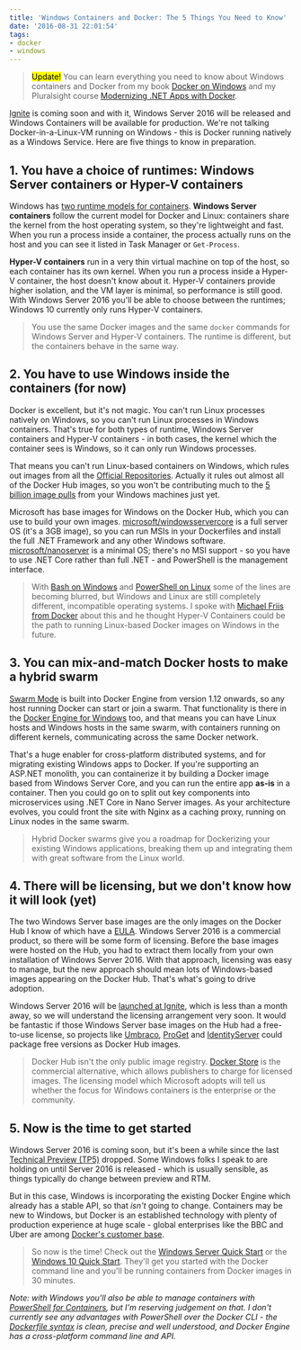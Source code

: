 ```yaml
---
title: 'Windows Containers and Docker: The 5 Things You Need to Know'
date: '2016-08-31 22:01:54'
tags:
- docker
- windows
---
```


> <mark>Update!</mark> You can learn everything you need to know about Windows containers and Docker from my book [Docker on Windows](https://amzn.to/2yxcQxN) and my Pluralsight course [Modernizing .NET Apps with Docker](/l/ps-home).

[Ignite](https://ignite.microsoft.com/) is coming soon and with it, Windows Server 2016 will be released and Windows Containers will be available for production. We're not talking Docker-in-a-Linux-VM running on Windows - this is Docker running natively as a Windows Service. Here are five things to know in preparation.

## 1. You have a choice of runtimes: Windows Server containers or Hyper-V containers

Windows has [two runtime models for containers](https://msdn.microsoft.com/en-us/virtualization/windowscontainers/management/hyperv_container). **Windows Server containers** follow the current model for Docker and Linux: containers share the kernel from the host operating system, so they're lightweight and fast. When you run a process inside a container, the process actually runs on the host and you can see it listed in Task Manager or `Get-Process`.

**Hyper-V containers** run in a very thin virtual machine on top of the host, so each container has its own kernel. When you run a process inside a Hyper-V container, the host doesn't know about it. Hyper-V containers provide higher isolation, and the VM layer is minimal, so performance is still good. With Windows Server 2016 you'll be able to choose between the runtimes; Windows 10 currently only runs Hyper-V containers.

> You use the same Docker images and the same `docker` commands for Windows Server and Hyper-V containers. The runtime is different, but the containers behave in the same way.

## 2. You have to use Windows inside the containers (for now)

Docker is excellent, but it's not magic. You can't run Linux processes natively on Windows, so you can't run Linux processes in Windows containers. That's true for both types of runtime, Windows Server containers and Hyper-V containers - in both cases, the kernel which the container sees is Windows, so it can only run Windows processes.

That means you can't run Linux-based containers on Windows, which rules out images from all the [Official Repositories](https://hub.docker.com/explore/). Actually it rules out almost all of the Docker Hub images, so you won't be contributing much to the [5 billion image pulls](https://blog.docker.com/2016/08/docker-hub-hits-5-billion-pulls/) from your Windows machines just yet.

Microsoft has base images for Windows on the Docker Hub, which you can use to build your own images. [microsoft/windowsservercore](https://hub.docker.com/r/microsoft/windowsservercore/) is a full server OS (it's a 3GB image), so you can run MSIs in your Dockerfiles and install the full .NET Framework and any other Windows software. [microsoft/nanoserver](https://hub.docker.com/r/microsoft/nanoserver/) is a minimal OS; there's no MSI support - so you have to use .NET Core rather than full .NET - and PowerShell is the management interface.

> With [Bash on Windows](https://msdn.microsoft.com/en-us/commandline/wsl/about) and [PowerShell on Linux](https://blogs.msdn.microsoft.com/powershell/2016/08/18/powershell-on-linux-and-open-source-2/) some of the lines are becoming blurred, but Windows and Linux are still completely different, incompatible operating systems. I spoke with [Michael Friis from Docker](https://blog.docker.com/author/friism/) about this and he thought Hyper-V Containers could be the path to running Linux-based Docker images on Windows in the future.

## 3. You can mix-and-match Docker hosts to make a hybrid swarm

[Swarm Mode](https://docs.docker.com/engine/swarm/) is built into Docker Engine from version 1.12 onwards, so any host running Docker can start or join a swarm. That functionality is there in the [Docker Engine for Windows](https://msdn.microsoft.com/en-us/virtualization/windowscontainers/docker/configure_docker_daemon) too, and that means you can have Linux hosts and Windows hosts in the same swarm, with containers running on different kernels, communicating across the same Docker network.

That's a huge enabler for cross-platform distributed systems, and for migrating existing Windows apps to Docker. If you're supporting an ASP.NET monolith, you can containerize it by building a Docker image based from Windows Server Core, and you can run the entire app **as-is** in a container. Then you could go on to split out key components into microservices using .NET Core in Nano Server images. As your architecture evolves, you could front the site with Nginx as a caching proxy, running on Linux nodes in the same swarm.

> Hybrid Docker swarms give you a roadmap for Dockerizing your existing Windows applications, breaking them up and integrating them with great software from the Linux world.

## 4. There will be licensing, but we don't know how it will look (yet)

The two Windows Server base images are the only images on the Docker Hub I know of which have a [EULA](https://aka.ms/containers/eula). Windows Server 2016 is a commercial product, so there will be some form of licensing. Before the base images were hosted on the Hub, you had to extract them locally from your own installation of Windows Server 2016. With that approach, licensing was easy to manage, but the new approach should mean lots of Windows-based images appearing on the Docker Hub. That's what's going to drive adoption.

Windows Server 2016 will be [launched at Ignite](https://blogs.technet.microsoft.com/windowsserver/2016/07/12/windows-server-2016-new-current-branch-for-business-servicing-option/), which is less than a month away, so we will understand the licensing arrangement very soon. It would be fantastic if those Windows Server base images on the Hub had a free-to-use license, so projects like [Umbraco](https://umbraco.com/), [ProGet](http://inedo.com/proget) and [IdentityServer](https://github.com/IdentityServer/IdentityServer3) could package free versions as Docker Hub images.

> Docker Hub isn't the only public image registry. [Docker Store](https://store.docker.com) is the commercial alternative, which allows publishers to charge for licensed images. The licensing model which Microsoft adopts will tell us whether the focus for Windows containers is the enterprise or the community.

## 5. Now is the time to get started

Windows Server 2016 is coming soon, but it's been a while since the last [Technical Preview (TP5)](https://technet.microsoft.com/en-us/windows-server-docs/get-started/windows-server-2016-technical-preview-5) dropped. Some Windows folks I speak to are holding on until Server 2016 is released - which is usually sensible, as things typically do change between preview and RTM.

But in this case, Windows is incorporating the existing Docker Engine which already has a stable API, so that _isn't_ going to change. Containers may be new to Windows, but Docker is an established technology with plenty of production experience at huge scale - global enterprises like the BBC and Uber are among [Docker's customer base](https://www.docker.com/customers).

> So now is the time! Check out the [Windows Server Quick Start](https://msdn.microsoft.com/en-us/virtualization/windowscontainers/quick_start/quick_start_windows_server) or the [Windows 10 Quick Start](https://msdn.microsoft.com/en-us/virtualization/windowscontainers/quick_start/quick_start_windows_10). They'll get you started with the Docker command line and you'll be running containers from Docker images in 30 minutes.

_Note: with Windows you'll also be able to manage containers with [PowerShell for Containers](https://msdn.microsoft.com/en-us/virtualization/windowscontainers/removed/powershell_overview), but I'm reserving judgement on that. I don't currently see any advantages with PowerShell over the Docker CLI - the [Dockerfile syntax](https://docs.docker.com/engine/reference/builder/) is clean, precise and well understood, and Docker Engine has a cross-platform command line and API._

<!--kg-card-end: markdown-->